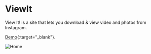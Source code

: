 # ViewIt
View It! is a site that lets you download &amp; view video and photos from Instagram.

[Demo](http://agtelegram.altervista.org/){:target="_blank"}.

![Home](https://i.imgur.com/9KXRgqQ.png "")
